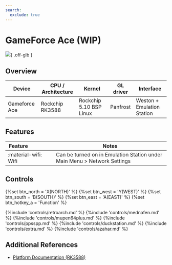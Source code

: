 ```yaml
---
search:
  exclude: true
---
```


# GameForce Ace (WIP)

![](../../_inc/images/devices/gameforce-ace.png){ .off-glb }

## Overview

| Device | CPU / Architecture | Kernel | GL driver | Interface |
| -- | -- | -- | -- | -- |
| Gameforce Ace | Rockchip RK3588 | Rockchip 5.10 BSP Linux | Panfrost | Weston + Emulation Station |

## Features

| Feature&nbsp;&nbsp;&nbsp;&nbsp;&nbsp;&nbsp;&nbsp;&nbsp;&nbsp;&nbsp;&nbsp;&nbsp;&nbsp;&nbsp;&nbsp;&nbsp; | Notes |
| -- | -- |
| :material-wifi: Wifi | Can be turned on in Emulation Station under Main Menu > Network Settings |

## Controls

{%set btn_north = 'X(NORTH)' %}
{%set btn_west = 'Y(WEST)' %}
{%set btn_south = 'B(SOUTH)' %}
{%set btn_east = 'A(EAST)' %}
{%set btn_hotkey_a = 'Function' %}

{%include 'controls/retroarch.md' %}
{%include 'controls/mednafen.md' %}
{%include 'controls/mupen64plus.md' %}
{%include 'controls/ppsspp.md' %}
{%include 'controls/duckstation.md' %}
{%include 'controls/extra.md' %}
{%include 'controls/azahar.md' %}

## Additional References

- [Platform Documentation (RK3588)](https://github.com/ROCKNIX/distribution/blob/main/documentation/PER_DEVICE_DOCUMENTATION/RK3588)
